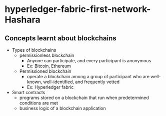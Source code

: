 # hyperledger-fabric-first-network-Hashara

## Concepts learnt about blockchains

* Types of blockchains
  * permissionless blockchain
    * Anyone can participate, and every participant is anonymous
    *  Ex: Bitcoin, Ethereum
  * Permissioned blockchain 
    * operate a blockchain among a group of participant who are well-known, well-identified, and frequently vetted  
    * Ex: Hyperledger fabric
* Smart contracts
  *  programs stored on a blockchain that run when predetermined conditions are met
  *  business logic of a blockchain application
